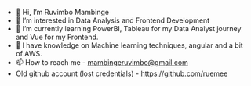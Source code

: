 - 👋 Hi, I’m Ruvimbo Mambinge
- 👀 I’m interested in Data Analysis and Frontend Development
- 🌱 I’m currently learning PowerBI, Tableau for my Data Analyst journey and Vue for my Frontend.
- 💞️ I have knowledge on Machine learning techniques, angular and a bit of AWS.
- 📫 How to reach me - mambingeruvimbo@gmail.com
- Old github account (lost credentials) - https://github.com/ruemee

<!---
Mambinge/Mambinge is a ✨ special ✨ repository because its `README.md` (this file) appears on your GitHub profile.
You can click the Preview link to take a look at your changes.
--->
